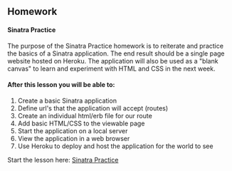 ## Homework

#### Sinatra Practice

The purpose of the Sinatra Practice homework is to reiterate and practice the basics of a Sinatra application. The end result should be a single page website hosted on Heroku. The application will also be used as a "blank canvas" to learn and experiment with HTML and CSS in the next week.

#### After this lesson you will be able to:

1. Create a basic Sinatra application
2. Define url's that the application will accept (routes)
3. Create an individual html/erb file for our route
4. Add basic HTML/CSS to the viewable page
5. Start the application on a local server
6. View the application in a web browser
7. Use Heroku to deploy and host the application for the world to see

Start the lesson here: [Sinatra Practice]("https://github.com/Ada-Developers-Academy/daily-curriculum/blob/master/week4/friday/sinatra-practice.md")
